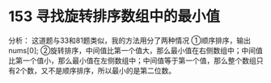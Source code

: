 # 153 寻找旋转排序数组中的最小值

分析：
这道题与33和81题类似，我的方法用分了两种情况
①顺序排序，输出nums[0];
②旋转排序，中间值比第一个值大，那么最小值在右侧数组中；中间值比第一个值小，那么最小值在左侧数组中；中间值等于第一个值，那么整个数组只有2个数，又不是顺序排序，所以最小的是第二位数。